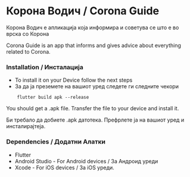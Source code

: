 # Корона Водич / Corona Guide
Корона Водич е апликација која информира и советува се што е во врска со Корона

Corona Guide is an app that informs and gives advice about everything related to Corona.

### Installation / Инсталација
* To install it on your Device follow the next steps
* За да ја преземете на вашиот уред следете ги следните чекори

```	
	flutter build apk --release
```

You should get a .apk file. Transfer the file to your device and install it.

Би требало да добиете .apk датотека. Префрлете ја на вашиот уред и инсталирајтеја.

### Dependencies / Додатни Алатки
* Flutter
* Android Studio - For Android devices /  За Андроид уреди
* Xcode - For iOS devices / За iOS уреди.



